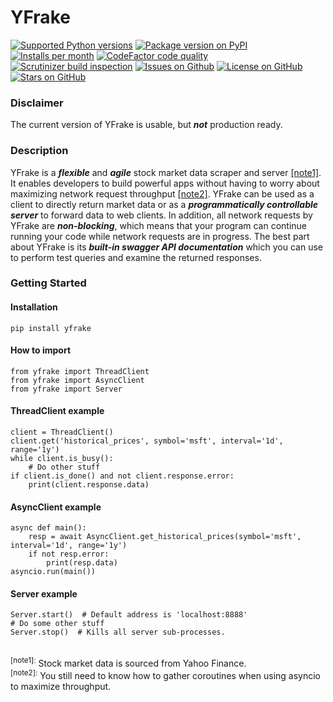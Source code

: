 # YFrake

<a target="new" href="https://pypi.python.org/pypi/yfrake"><img border=0 src="https://img.shields.io/badge/python-3.7+-blue.svg?label=python" alt="Supported Python versions"></a>
<a target="new" href="https://pypi.python.org/pypi/yfrake"><img border=0 src="https://img.shields.io/pypi/v/yfrake?label=version" alt="Package version on PyPI"></a>
<a target="new" href="https://pypi.python.org/pypi/yfrake"><img border=0 src="https://img.shields.io/pypi/dm/yfrake?label=installs" alt="Installs per month"></a>
<a target="new" href="https://www.codefactor.io/repository/github/aspenforest/yfrake"><img border=0 src="https://img.shields.io/codefactor/grade/github/aspenforest/yfrake?label=code quality" alt="CodeFactor code quality"></a>
<a target="new" href="https://scrutinizer-ci.com/g/aspenforest/yfrake/"><img border=0 src="https://img.shields.io/scrutinizer/build/g/aspenforest/yfrake" alt="Scrutinizer build inspection"></a>
<a target="new" href="https://github.com/aspenforest/yfrake/issues"><img border=0 src="https://img.shields.io/github/issues/aspenforest/yfrake" alt="Issues on Github"></a>
<a target="new" href="https://github.com/aspenforest/yfrake/blob/main/LICENSE"><img border=0 src="https://img.shields.io/github/license/aspenforest/yfrake" alt="License on GitHub"></a>
<a target="new" href="https://github.com/aspenforest/yfrake/stargazers"><img border=0 src="https://img.shields.io/github/stars/aspenforest/yfrake?style=social" alt="Stars on GitHub"></a>

### Disclaimer
The current version of YFrake is usable, but ***not*** production ready.

### Description
YFrake is a ***flexible*** and ***agile*** stock market data scraper and server [&#91;note1&#93;](#footnote1).
It enables developers to build powerful apps without having to worry about maximizing network request throughput [&#91;note2&#93;](#footnote1).
YFrake can be used as a client to directly return market data or as a ***programmatically controllable server*** to forward data to web clients.
In addition, all network requests by YFrake are ***non-blocking***, which means that your program can continue running your code while network requests are in progress.
The best part about YFrake is its ***built-in swagger API documentation*** which you can use to perform test queries and examine the returned responses.


### Getting Started
#### Installation
~~~
pip install yfrake
~~~
#### How to import
~~~
from yfrake import ThreadClient
from yfrake import AsyncClient
from yfrake import Server
~~~
#### ThreadClient example
~~~
client = ThreadClient()
client.get('historical_prices', symbol='msft', interval='1d', range='1y')
while client.is_busy():
    # Do other stuff
if client.is_done() and not client.response.error:
    print(client.response.data)
~~~
#### AsyncClient example
~~~
async def main():
    resp = await AsyncClient.get_historical_prices(symbol='msft', interval='1d', range='1y')
    if not resp.error:
        print(resp.data)
asyncio.run(main())
~~~
#### Server example
~~~
Server.start()  # Default address is 'localhost:8888'
# Do some other stuff
Server.stop()  # Kills all server sub-processes.
~~~

<br/>
<a id="footnote1"><sup>&#91;note1&#93;:</sup></a> Stock market data is sourced from Yahoo Finance. <br/>
<a id="footnote2"><sup>&#91;note2&#93;:</sup></a> You still need to know how to gather coroutines when using asyncio to maximize throughput.
